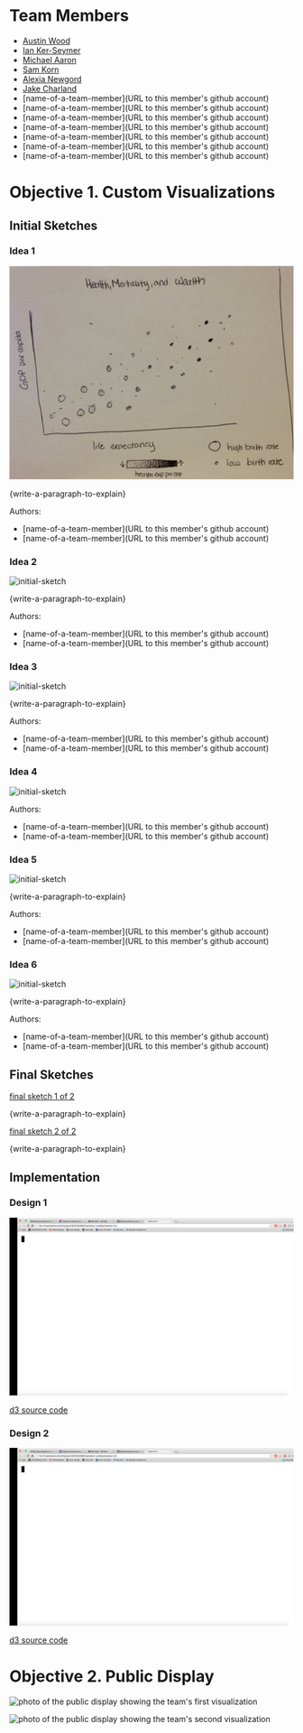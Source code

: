 # Team Members

* [Austin Wood](https://github.com/indiesquidge)
* [Ian Ker-Seymer](https://github.com/ianks)
* [Michael Aaron](https://github.com/develra)
* [Sam Korn](https://github.com/sako0938)
* [Alexia Newgord](https://github.com/alne4294)
* [Jake Charland](https://github.com/jakecharland)
* [name-of-a-team-member](URL to this member's github account)
* [name-of-a-team-member](URL to this member's github account)
* [name-of-a-team-member](URL to this member's github account)
* [name-of-a-team-member](URL to this member's github account)
* [name-of-a-team-member](URL to this member's github account)
* [name-of-a-team-member](URL to this member's github account)
* [name-of-a-team-member](URL to this member's github account)

# Objective 1. Custom Visualizations

## Initial Sketches

### Idea 1
![initial-sketch](img/init_sketch-1.png?raw=true)

{write-a-paragraph-to-explain}

Authors:

* [name-of-a-team-member](URL to this member's github account)
* [name-of-a-team-member](URL to this member's github account)

### Idea 2
![initial-sketch](initial_sketch.png?raw=true)

{write-a-paragraph-to-explain}

Authors:

* [name-of-a-team-member](URL to this member's github account)
* [name-of-a-team-member](URL to this member's github account)

### Idea 3
![initial-sketch](initial_sketch.png?raw=true)

{write-a-paragraph-to-explain}

Authors:

* [name-of-a-team-member](URL to this member's github account)
* [name-of-a-team-member](URL to this member's github account)

### Idea 4
![initial-sketch](initial_sketch_photo.png?raw=true)

Authors:
* [name-of-a-team-member](URL to this member's github account)
* [name-of-a-team-member](URL to this member's github account)

### Idea 5
![initial-sketch](initial_sketch.png?raw=true)

{write-a-paragraph-to-explain}

Authors:

* [name-of-a-team-member](URL to this member's github account)
* [name-of-a-team-member](URL to this member's github account)

### Idea 6
![initial-sketch](initial_sketch.png?raw=true)

{write-a-paragraph-to-explain}

Authors:

* [name-of-a-team-member](URL to this member's github account)
* [name-of-a-team-member](URL to this member's github account)

## Final Sketches

[final sketch 1 of 2](final_sketch1.png?raw=true)

{write-a-paragraph-to-explain}

[final sketch 2 of 2](final_sketch2.png?raw=true)

{write-a-paragraph-to-explain}


## Implementation

### Design 1

![screenshot of D3 visualization](d3_screenshot.png?raw=true)

[d3 source code](d3_1.html)

### Design 2
![screenshot of D3 visualization](d3_screenshot.png?raw=true)

[d3 source code](d3_2.html)

# Objective 2. Public Display

![photo of the public display showing the team's first visualization](photo1.png?raw=true)

![photo of the public display showing the team's second visualization](photo2.png?raw=true)
